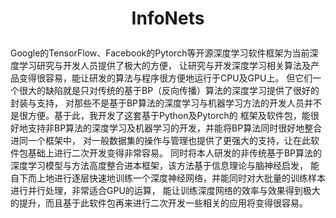 # <p align="center">InfoNets

 Google的TensorFlow、Facebook的Pytorch等开源深度学习软件框架为当前深度学习研究与开发人员提供了极大的方便，
让研究与开发深度学习相关算法及产品变得很容易，能让研发的算法与程序很方便地运行于CPU及GPU上。
但它们一个很大的缺陷就是只对传统的基于BP（反向传播）算法的深度学习提供了很好的封装与支持，
对那些不是基于BP算法的深度学习与机器学习方法的开发人员并不是很方便。基于此，我开发了这套基于Python及Pytorch的
框架及软件包，能很好地支持非BP算法的深度学习及机器学习的开发，并能将BP算法同时很好地整合进同一个框架中，
对一般数据集的操作与管理也提供了更强大的支持，让在此软件包基础上进行二次开发变得非常容易。
同时将本人研发的非传统基于BP算法的深度学习模型与方法高度整合进本框架，该方法基于信息理论与脑神经启发，
能自下而上地进行逐层快速地训练一个深度神经网络，并能同时对大批量的训练样本进行并行处理，非常适合GPU的运算，
能让训练深度网络的效率与效果得到极大的提升，而且基于此软件包再来进行二次开发一些相关的应用将变得很容易。
